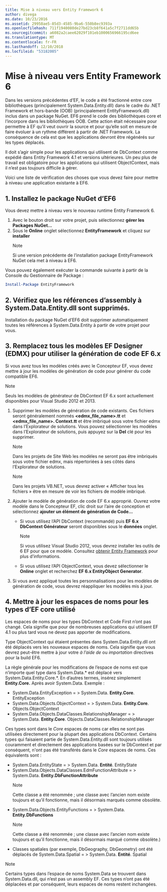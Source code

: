 ```yaml
---
title: Mise à niveau vers Entity Framework 6
author: divega
ms.date: 10/23/2016
ms.assetid: 29958ae5-85d3-4585-9ba6-550b8ec9393a
ms.openlocfilehash: 711f1940080de27bd23cb8f641a5c7f2711dd65b
ms.sourcegitcommit: a6082a2caee62029f101eb1000656966195cd6ee
ms.translationtype: MT
ms.contentlocale: fr-FR
ms.lasthandoff: 12/10/2018
ms.locfileid: "53182005"
---
```

# <a name="upgrading-to-entity-framework-6"></a>Mise à niveau vers Entity Framework 6

Dans les versions précédentes d’EF, le code a été fractionné entre core bibliothèques (principalement System.Data.Entity.dll) dans le cadre du .NET Framework et hors-bande (OOB) (principalement EntityFramework.dll) inclus dans un package NuGet. EF6 prend le code des bibliothèques core et l’incorpore dans les bibliothèques OOB. Cette action était nécessaire pour permettre à EF qu’il veut ouvrir la source et pour qu’elle soit en mesure de faire évoluer à un rythme différent à partir de .NET Framework. La conséquence de cela est que les applications devront être régénérés sur les types déplacés.

Il doit s’agir simple pour les applications qui utilisent de DbContext comme expédié dans Entity Framework 4.1 et versions ultérieures. Un peu plus de travail est obligatoire pour les applications qui utilisent ObjectContext, mais il n’est pas toujours difficile à gérer.

Voici une liste de vérification des choses que vous devez faire pour mettre à niveau une application existante à EF6.

## <a name="1-install-the-ef6-nuget-package"></a>1. Installez le package NuGet d’EF6

Vous devez mettre à niveau vers le nouveau runtime Entity Framework 6.

1. Avec le bouton droit sur votre projet, puis sélectionnez **gérer les Packages NuGet...**  
2. Sous le **Online** onglet sélectionnez **EntityFramework** et cliquez sur **installer**  
   > [!NOTE]
   > Si une version précédente de l’installation package EntityFramework NuGet cela met à niveau à EF6.

Vous pouvez également exécuter la commande suivante à partir de la Console du Gestionnaire de Package :

``` powershell
Install-Package EntityFramework
```

## <a name="2-ensure-that-assembly-references-to-systemdataentitydll-are-removed"></a>2. Vérifiez que les références d’assembly à System.Data.Entity.dll sont supprimés.

Installation du package NuGet d’EF6 doit supprimer automatiquement toutes les références à System.Data.Entity à partir de votre projet pour vous.

## <a name="3-swap-any-ef-designer-edmx-models-to-use-ef-6x-code-generation"></a>3. Remplacez tous les modèles EF Designer (EDMX) pour utiliser la génération de code EF 6.x

Si vous avez tous les modèles créés avec le Concepteur EF, vous devez mettre à jour les modèles de génération de code pour générer du code compatible EF6.

> [!NOTE]
> Seuls les modèles de générateur de DbContext EF 6.x sont actuellement disponibles pour Visual Studio 2012 et 2013.

1. Supprimer les modèles de génération de code existants. Ces fichiers seront généralement nommés  **\<edmx_file_name\>.tt** et  **\<edmx_file_name\>. Context.tt** et être imbriqué sous votre fichier edmx dans l’Explorateur de solutions. Vous pouvez sélectionner les modèles dans l’Explorateur de solutions, puis appuyez sur la **Del** clé pour les supprimer.  
   > [!NOTE]
   > Dans les projets de Site Web les modèles ne seront pas être imbriqués sous votre fichier edmx, mais répertoriées à ses côtés dans l’Explorateur de solutions.  

   > [!NOTE]
   > Dans les projets VB.NET, vous devrez activer « Afficher tous les fichiers » être en mesure de voir les fichiers de modèle imbriqué.
2. Ajouter le modèle de génération de code EF 6.x approprié. Ouvrez votre modèle dans le Concepteur EF, clic droit sur l’aire de conception et sélectionnez **ajouter un élément de génération de Code...**
    - Si vous utilisez l’API DbContext (recommandé) puis **EF 6.x DbContext Générateur** seront disponibles sous le **données** onglet.  
      > [!NOTE]
      > Si vous utilisez Visual Studio 2012, vous devrez installer les outils de 6 EF pour que ce modèle. Consultez [obtenir Entity Framework](~/ef6/fundamentals/install.md) pour plus d’informations.  

    - Si vous utilisez l’API ObjectContext, vous devez sélectionner le **Online** onglet et recherchez **EF 6.x EntityObject Generator**.  
3. Si vous avez appliqué toutes les personnalisations pour les modèles de génération de code, vous devrez réappliquer les modèles mis à jour.

## <a name="4-update-namespaces-for-any-core-ef-types-being-used"></a>4. Mettre à jour les espaces de noms pour les types d’EF core utilisé

Les espaces de noms pour les types DbContext et Code First n’ont pas changé. Cela signifie que pour de nombreuses applications qui utilisent EF 4.1 ou plus tard vous ne devez pas apporter de modifications.

Type ObjectContext qui étaient présentes dans System.Data.Entity.dll ont été déplacés vers les nouveaux espaces de noms. Cela signifie que vous devrez peut-être mettre à jour votre *à l’aide de* ou *importation* directives pour la build EF6.

La règle générale pour les modifications de l’espace de noms est que n’importe quel type dans System.Data.* est déplacé vers System.Data.Entity.Core.*. En d’autres termes, insérez simplement **Entity.Core.** Après avoir System.Data. Exemple :

- System.Data.EntityException = > System.Data. **Entity.Core**. EntityException  
- System.Data.Objects.ObjectContext = > System.Data. **Entity.Core**. Objects.ObjectContext  
- System.Data.Objects.DataClasses.RelationshipManager = > System.Data. **Entity.Core**. Objects.DataClasses.RelationshipManager  

Ces types sont dans le *Core* espaces de noms car elles ne sont pas utilisées directement pour la plupart des applications DbContext. Certains types qui faisaient partie de System.Data.Entity.dll sont toujours utilisés couramment et directement des applications basées sur le DbContext et par conséquent, n'ont pas été transférés dans le *Core* espaces de noms. Ces équivalents sont :

- System.Data.EntityState = > System.Data. **Entité**. EntityState  
- System.Data.Objects.DataClasses.EdmFunctionAttribute = > System.Data. **Entity.DbFunctionAttribute**  
  > [!NOTE]
  > Cette classe a été renommée ; une classe avec l’ancien nom existe toujours et qu’il fonctionne, mais il désormais marqués comme obsolète.  
- System.Data.Objects.EntityFunctions = > System.Data. **Entity.DbFunctions**  
  > [!NOTE]
  > Cette classe a été renommée ; une classe avec l’ancien nom existe toujours et qu’il fonctionne, mais il désormais marqué comme obsolète.)  
- Classes spatiales (par exemple, DbGeography, DbGeometry) ont été déplacés de System.Data.Spatial = > System.Data. **Entité**. Spatial

> [!NOTE]
> Certains types dans l’espace de noms System.Data se trouvent dans System.Data.dll, qui n’est pas un assembly EF. Ces types n’ont pas été déplacées et par conséquent, leurs espaces de noms restent inchangées.

